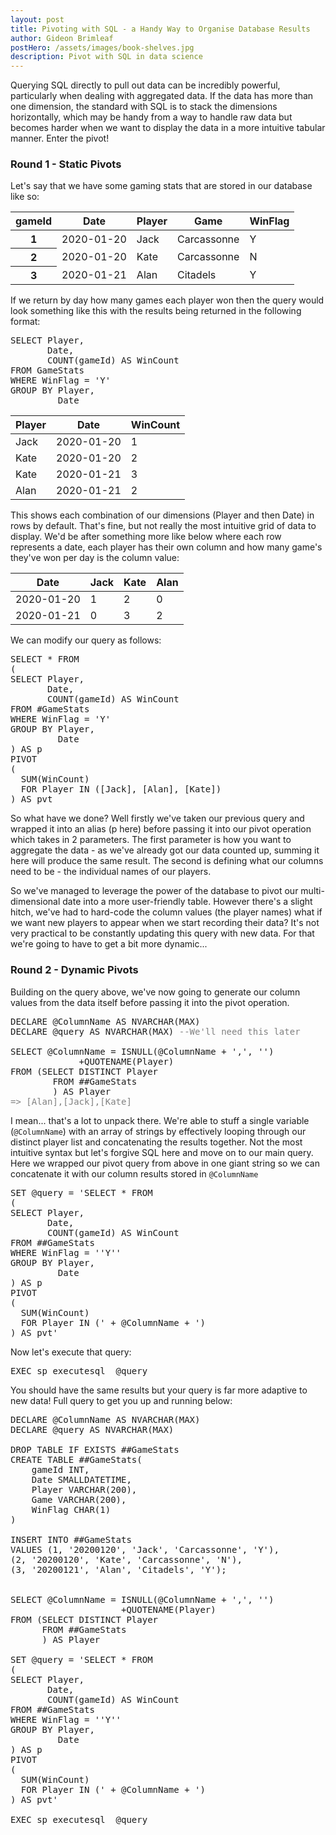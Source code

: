 ```yaml
---
layout: post
title: Pivoting with SQL - a Handy Way to Organise Database Results
author: Gideon Brimleaf
postHero: /assets/images/book-shelves.jpg
description: Pivot with SQL in data science
---
```


Querying SQL directly to pull out data can be incredibly powerful, particularly
when dealing with aggregated data.  If the data has more than one dimension, 
the standard with SQL is to stack the dimensions horizontally, which may be 
handy from a way to handle raw data but becomes harder when we want to display
the data in a more intuitive tabular manner.  Enter the pivot!

### Round 1 - Static Pivots

Let's say that we have some gaming stats that are stored in our database
like so:

<table class="table">
  <thead>
    <tr>
      <th scope="col">gameId</th>
      <th scope="col">Date</th>
      <th scope="col">Player</th>
      <th scope="col">Game</th>
      <th scope="col">WinFlag</th>
    </tr>
  </thead>
  <tbody>
    <tr>
      <th scope="row">1</th>
      <td>2020-01-20</td>
      <td>Jack</td>
      <td>Carcassonne</td>
      <td>Y</td>
    </tr>
    <tr>
      <th scope="row">2</th>
      <td>2020-01-20</td>
      <td>Kate</td>
      <td>Carcassonne</td>
      <td>N</td>
    </tr>
    <tr>
      <th scope="row">3</th>
      <td>2020-01-21</td>
      <td>Alan</td>
      <td>Citadels</td>
      <td>Y</td>
    </tr>
  </tbody>
</table>

If we return by day how many games each player won then the query would look
something like this with the results being returned in the following format:

<pre class="p-2 bg-primary text-light">
SELECT Player,
       Date,
       COUNT(gameId) AS WinCount
FROM GameStats
WHERE WinFlag = 'Y'
GROUP BY Player,
         Date
</pre>

<table class="table">
  <thead>
    <tr>
      <th scope="col">Player</th>
      <th scope="col">Date</th>
      <th scope="col">WinCount</th>
    </tr>
  </thead>
  <tbody>
    <tr>
      <td>Jack</td>
      <td>2020-01-20</td>
      <td>1</td>
    </tr>
    <tr>
      <td>Kate</td>
      <td>2020-01-20</td>
      <td>2</td>
    </tr>
    <tr>
      <td>Kate</td>
      <td>2020-01-21</td>
      <td>3</td>
    </tr>
    <tr>
      <td>Alan</td>
      <td>2020-01-21</td>
      <td>2</td>
    </tr>
  </tbody>
</table>

This shows each combination of our dimensions (Player and then Date) in rows by default.
That's fine, but not really the most intuitive grid of data to display.  We'd
be after something more like below where each row represents a date, each player has
their own column and how many game's they've won per day is the column value:

<table class="table">
  <thead>
    <tr>
      <th scope="col">Date</th>
      <th scope="col">Jack</th>
      <th scope="col">Kate</th>
      <th scope="col">Alan</th>
    </tr>
  </thead>
  <tbody>
    <tr>
      <td>2020-01-20</td>
      <td>1</td>
      <td>2</td>
      <td>0</td>
    </tr>
    <tr>
      <td>2020-01-21</td>
      <td>0</td>
      <td>3</td>
      <td>2</td>
    </tr>
  </tbody>
</table>

We can modify our query as follows:

<pre class="p-2 bg-primary text-light">
SELECT * FROM 
(
SELECT Player,
       Date,
       COUNT(gameId) AS WinCount
FROM #GameStats
WHERE WinFlag = 'Y'
GROUP BY Player,
         Date
) AS p
PIVOT
(
  SUM(WinCount)
  FOR Player IN ([Jack], [Alan], [Kate])
) AS pvt
</pre>

So what have we done? Well firstly we've taken our previous query and wrapped
it into an alias (p here) before passing it into our pivot operation which takes
in 2 parameters. The first parameter is how you want to aggregate the data - as we've
already got our data counted up, summing it here will produce the same result.
The second is defining what our columns need to be - the individual names of our 
players.

So we've managed to leverage the power of the database to pivot our multi-dimensional
date into a more user-friendly table.  However there's a slight hitch, we've had to
hard-code the column values (the player names) what if we want new players to appear 
when we start recording their data? It's not very practical to be constantly updating
this query with new data.  For that we're going to have to get a bit more dynamic...

### Round 2 - Dynamic Pivots

Building on the query above, we've now going to generate our column values from 
the data itself before passing it into the pivot operation. 

<pre class="p-2 bg-primary text-light">
DECLARE @ColumnName AS NVARCHAR(MAX)
DECLARE @query AS NVARCHAR(MAX) <font color="#808080">--We'll need this later</font>

SELECT @ColumnName = ISNULL(@ColumnName + ',', '')
			 +QUOTENAME(Player)
FROM (SELECT DISTINCT Player
	    FROM ##GameStats
	    ) AS Player
<font color="#808080">=> [Alan],[Jack],[Kate]</font>
</pre>

I mean... that's a lot to unpack there.  We're able to stuff a single variable 
(`@ColumnName`) with an array of strings by effectively looping through our distinct 
player list and concatenating the results together.  Not the most intuitive 
syntax but let's forgive SQL here and move on to our main query.  Here we wrapped
our pivot query from above in one giant string so we can concatenate it with our 
column results stored in `@ColumnName`

<pre class="p-2 bg-primary text-light">
SET @query = 'SELECT * FROM 
(
SELECT Player,
       Date,
       COUNT(gameId) AS WinCount
FROM ##GameStats
WHERE WinFlag = ''Y''
GROUP BY Player,
         Date
) AS p
PIVOT
(
  SUM(WinCount)
  FOR Player IN (' + @ColumnName + ')
) AS pvt'
</pre>

Now let's execute that query:

<pre class="p-2 bg-primary text-light">
EXEC sp_executesql  @query
</pre>

You should have the same results but your query is far more adaptive to new data!
Full query to get you up and running below:

<pre class="p-2 bg-primary text-light">
DECLARE @ColumnName AS NVARCHAR(MAX)
DECLARE @query AS NVARCHAR(MAX) 

DROP TABLE IF EXISTS ##GameStats
CREATE TABLE ##GameStats(
	gameId INT,
	Date SMALLDATETIME,
	Player VARCHAR(200),
	Game VARCHAR(200),
	WinFlag CHAR(1)
)

INSERT INTO ##GameStats
VALUES (1, '20200120', 'Jack', 'Carcassonne', 'Y'),
(2, '20200120', 'Kate', 'Carcassonne', 'N'),
(3, '20200121', 'Alan', 'Citadels', 'Y');


SELECT @ColumnName = ISNULL(@ColumnName + ',', '')
					 +QUOTENAME(Player)
FROM (SELECT DISTINCT Player
	  FROM ##GameStats
	  ) AS Player

SET @query = 'SELECT * FROM 
(
SELECT Player,
       Date,
       COUNT(gameId) AS WinCount
FROM ##GameStats
WHERE WinFlag = ''Y''
GROUP BY Player,
         Date
) AS p
PIVOT
(
  SUM(WinCount)
  FOR Player IN (' + @ColumnName + ')
) AS pvt'

EXEC sp_executesql  @query
</pre>